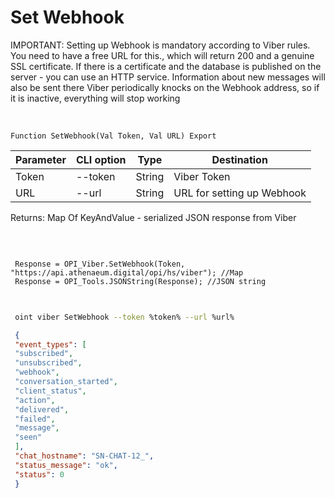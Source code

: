 ﻿---
sidebar_position: 1
---

# Set Webhook
IMPORTANT: Setting up Webhook is mandatory according to Viber rules. You need to have a free URL for this., which will return 200 and a genuine SSL certificate. If there is a certificate and the database is published on the server - you can use an HTTP service. Information about new messages will also be sent there Viber periodically knocks on the Webhook address, so if it is inactive, everything will stop working


<br/>


`Function SetWebhook(Val Token, Val URL) Export`

 | Parameter | CLI option | Type | Destination |
 |-|-|-|-|
 | Token | --token | String | Viber Token |
 | URL | --url | String | URL for setting up Webhook |

 
 Returns: Map Of KeyAndValue - serialized JSON response from Viber

<br/>




```bsl title="Code example"
 
 Response = OPI_Viber.SetWebhook(Token, "https://api.athenaeum.digital/opi/hs/viber"); //Map
 Response = OPI_Tools.JSONString(Response); //JSON string
 
```
	


```sh title="CLI command example"
 
 oint viber SetWebhook --token %token% --url %url%

```

```json title="Result"
 {
 "event_types": [
 "subscribed",
 "unsubscribed",
 "webhook",
 "conversation_started",
 "client_status",
 "action",
 "delivered",
 "failed",
 "message",
 "seen"
 ],
 "chat_hostname": "SN-CHAT-12_",
 "status_message": "ok",
 "status": 0
 }
```

